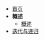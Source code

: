 - [首页](README.md)
- **概述**
  - [概述](sections/1.概述/1.概述.md)
- [迭代与递归](sections/chapters7/2.迭代与递归.md)
